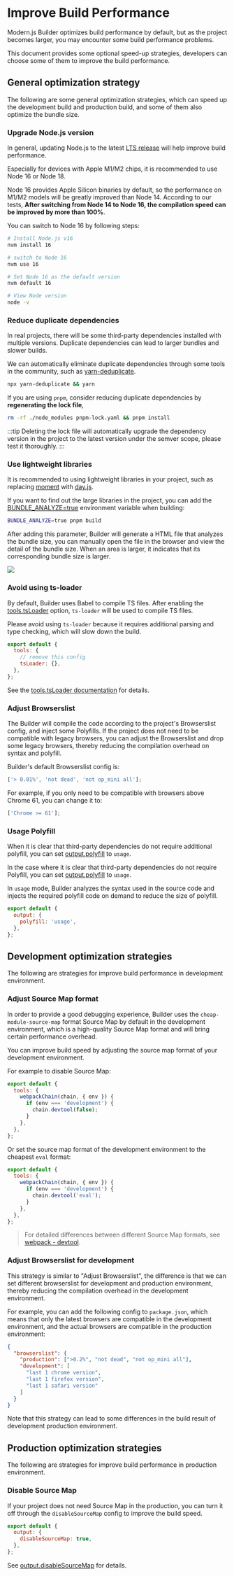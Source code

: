 # Improve Build Performance

Modern.js Builder optimizes build performance by default, but as the project becomes larger, you may encounter some build performance problems.

This document provides some optional speed-up strategies, developers can choose some of them to improve the build performance.

## General optimization strategy

The following are some general optimization strategies, which can speed up the development build and production build, and some of them also optimize the bundle size.

### Upgrade Node.js version

In general, updating Node.js to the latest [LTS release](https://github.com/nodejs/release#release-schedule) will help improve build performance.

Especially for devices with Apple M1/M2 chips, it is recommended to use Node 16 or Node 18.

Node 16 provides Apple Silicon binaries by default, so the performance on M1/M2 models will be greatly improved than Node 14. According to our tests, **After switching from Node 14 to Node 16, the compilation speed can be improved by more than 100%**.

You can switch to Node 16 by following steps:

```bash
# Install Node.js v16
nvm install 16

# switch to Node 16
nvm use 16

# Set Node 16 as the default version
nvm default 16

# View Node version
node -v
```

### Reduce duplicate dependencies

In real projects, there will be some third-party dependencies installed with multiple versions. Duplicate dependencies can lead to larger bundles and slower builds.

We can automatically eliminate duplicate dependencies through some tools in the community, such as [yarn-deduplicate](https://github.com/scinos/yarn-deduplicate).

```bash
npx yarn-deduplicate && yarn
```

If you are using `pnpm`, consider reducing duplicate dependencies by **regenerating the lock file**,

```bash
rm -rf ./node_modules pnpm-lock.yaml && pnpm install
```

:::tip
Deleting the lock file will automatically upgrade the dependency version in the project to the latest version under the semver scope, please test it thoroughly.
:::

### Use lightweight libraries

It is recommended to using lightweight libraries in your project, such as replacing [moment](https://momentjs.com/) with [day.js](https://day.js.org/).

If you want to find out the large libraries in the project, you can add the [BUNDLE_ANALYZE=true](/en/api/config-performance.html#performance-bundleanalyze) environment variable when building:

```bash
BUNDLE_ANALYZE=true pnpm build
```

After adding this parameter, Builder will generate a HTML file that analyzes the bundle size, you can manually open the file in the browser and view the detail of the bundle size. When an area is larger, it indicates that its corresponding bundle size is larger.

<img src="https://lf3-static.bytednsdoc.com/obj/eden-cn/aphqeh7uhohpquloj/modern-js/mwa-build-analyze-8784f762c1ab0cb20935829d5f912c4c.png" />

### Avoid using ts-loader

By default, Builder uses Babel to compile TS files. After enabling the [tools.tsLoader](/en/api/config-tools.html#tools-tsloader) option, `ts-loader` will be used to compile TS files.

Please avoid using `ts-loader` because it requires additional parsing and type checking, which will slow down the build.

```js
export default {
  tools: {
    // remove this config
    tsLoader: {},
  },
};
```

See the [tools.tsLoader documentation](/en/api/config-tools.html#tools-tsloader) for details.

### Adjust Browserslist

The Builder will compile the code according to the project's Browserslist config, and inject some Polyfills. If the project does not need to be compatible with legacy browsers, you can adjust the Browserslist and drop some legacy browsers, thereby reducing the compilation overhead on syntax and polyfill.

Builder's default Browserslist config is:

```js
['> 0.01%', 'not dead', 'not op_mini all'];
```

For example, if you only need to be compatible with browsers above Chrome 61, you can change it to:

```js
['Chrome >= 61'];
```

### Usage Polyfill

When it is clear that third-party dependencies do not require additional polyfill, you can set [output.polyfill](/en/api/config-output.html#output-polyfill) to `usage`.

In the case where it is clear that third-party dependencies do not require Polyfill, you can set [output.polyfill](/zh/api/config-output.html#output-polyfill) to `usage`.

In `usage` mode, Builder analyzes the syntax used in the source code and injects the required polyfill code on demand to reduce the size of polyfill.

```js
export default {
  output: {
    polyfill: 'usage',
  },
};
```

## Development optimization strategies

The following are strategies for improve build performance in development environment.

### Adjust Source Map format

In order to provide a good debugging experience, Builder uses the `cheap-module-source-map` format Source Map by default in the development environment, which is a high-quality Source Map format and will bring certain performance overhead.

You can improve build speed by adjusting the source map format of your development environment.

For example to disable Source Map:

```js
export default {
  tools: {
    webpackChain(chain, { env }) {
      if (env === 'development') {
        chain.devtool(false);
      }
    },
  },
};
```

Or set the source map format of the development environment to the cheapest `eval` format:

```js
export default {
  tools: {
    webpackChain(chain, { env }) {
      if (env === 'development') {
        chain.devtool('eval');
      }
    },
  },
};
```

> For detailed differences between different Source Map formats, see [webpack - devtool](https://webpack.js.org/configuration/devtool/).

### Adjust Browserslist for development

This strategy is similar to "Adjust Browserslist", the difference is that we can set different browserslist for development and production environment, thereby reducing the compilation overhead in the development environment.

For example, you can add the following config to `package.json`, which means that only the latest browsers are compatible in the development environment, and the actual browsers are compatible in the production environment:

```json
{
  "browserslist": {
    "production": [">0.2%", "not dead", "not op_mini all"],
    "development": [
      "last 1 chrome version",
      "last 1 firefox version",
      "last 1 safari version"
    ]
  }
}
```

Note that this strategy can lead to some differences in the build result of development production environment.

## Production optimization strategies

The following are strategies for improve build performance in production environment.

### Disable Source Map

If your project does not need Source Map in the production, you can turn it off through the `disableSourceMap` config to improve the build speed.

```js
export default {
  output: {
    disableSourceMap: true,
  },
};
```

See [output.disableSourceMap](/en/api/config-output.html#output-disablesourcemap) for details.
